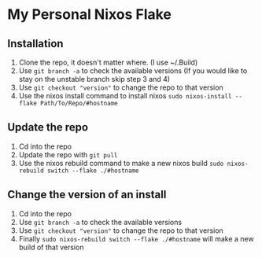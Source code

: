 # My Personal Nixos Flake

## Installation

1. Clone the repo, it doesn't matter where. (I use ~/.Build)
2. Use `git branch -a` to check the available versions (If you would like to stay on the unstable branch skip step 3 and 4)
3. Use `git checkout "version"` to change the repo to that version
4. Use the nixos install command to install nixos `sudo nixos-install --flake Path/To/Repo/#hostname`

## Update the repo

1. Cd into the repo
2. Update the repo with `git pull`
3. Use the nixos rebuild command to make a new nixos build `sudo nixos-rebuild switch --flake ./#hostname`

## Change the version of an install

1. Cd into the repo
2. Use `git branch -a` to check the available versions
3. Use `git checkout "version"` to change the repo to that version
4. Finally `sudo nixos-rebuild switch --flake ./#hostname` will make a new build of that version
